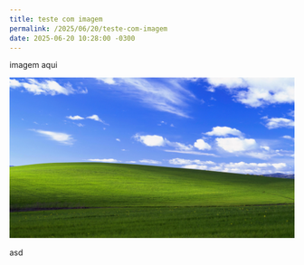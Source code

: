 ```yaml
---
title: teste com imagem
permalink: /2025/06/20/teste-com-imagem
date: 2025-06-20 10:28:00 -0300
---
```

imagem aqui

![alt text](/assets/uploads/windows-xp-bliss-4k-lu-1336x768.jpg)

asd
